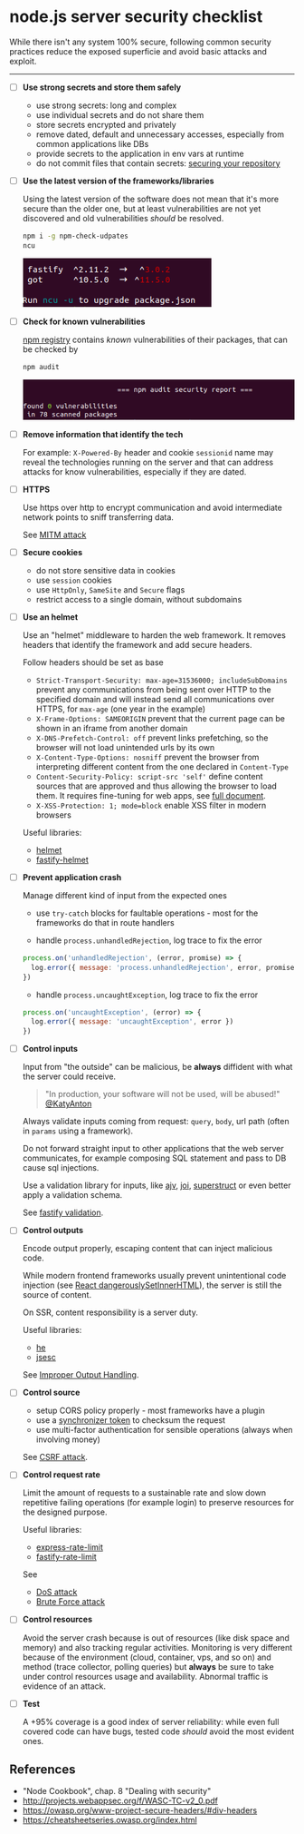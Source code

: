 # node.js server security checklist

While there isn't any system 100% secure, following common security practices reduce the exposed superficie and avoid basic attacks and exploit.

---

- [ ] **Use strong secrets and store them safely**

  - use strong secrets: long and complex
  - use individual secrets and do not share them
  - store secrets encrypted and privately
  - remove dated, default and unnecessary accesses, especially from common applications like DBs
  - provide secrets to the application in env vars at runtime
  - do not commit files that contain secrets: [securing your repository](https://docs.github.com/en/github/administering-a-repository/securing-your-repository)

- [ ] **Use the latest version of the frameworks/libraries**

  Using the latest version of the software does not mean that it's more secure than the older one, but at least vulnerabilities are not yet discovered and old vulnerabilities _should_ be resolved.

  ```bash
  npm i -g npm-check-udpates
  ncu
  ```

  ![ncu](./img/ncu.png)

- [ ] **Check for known vulnerabilities**

  [npm registry](https://www.npmjs.com/advisories) contains _known_ vulnerabilities of their packages, that can be checked by

  ```bash
  npm audit
  ```

  ![audit](./img/audit.png)

- [ ] **Remove information that identify the tech**

  For example: `X-Powered-By` header and cookie `sessionid` name may reveal the technologies running on the server and that can address attacks for know vulnerabilities, especially if they are dated.

- [ ] **HTTPS**

  Use https over http to encrypt communication and avoid intermediate network points to sniff transferring data.

  See [MITM attack](https://owasp.org/www-community/attacks/Man-in-the-middle_attack)

- [ ] **Secure cookies**

  - do not store sensitive data in cookies
  - use `session` cookies
  - use `HttpOnly`, `SameSite` and `Secure` flags
  - restrict access to a single domain, without subdomains

- [ ] **Use an helmet**

  Use an "helmet" middleware to harden the web framework. It removes headers that identify the framework and add secure headers.  

  Follow headers should be set as base

  - `Strict-Transport-Security: max-age=31536000; includeSubDomains` prevent any communications from being sent over HTTP to the specified domain and will instead send all communications over HTTPS, for `max-age` (one year in the example)
  - `X-Frame-Options: SAMEORIGIN` prevent that the current page can be shown in an iframe from another domain
  - `X-DNS-Prefetch-Control: off` prevent links prefetching, so the browser will not load unintended urls by its own
  - `X-Content-Type-Options: nosniff` prevent the browser from interpreting different content from the one declared in `Content-Type`
  - `Content-Security-Policy: script-src 'self'` define content sources that are approved and thus allowing the browser to load them. It requires fine-tuning for web apps, see [full document](https://developer.mozilla.org/en-US/docs/Web/HTTP/CSP).
  - `X-XSS-Protection: 1; mode=block` enable XSS filter in modern browsers

  Useful libraries:

  - [helmet](https://github.com/helmetjs/helmet)
  - [fastify-helmet](https://github.com/fastify/fastify-helmet)

- [ ] **Prevent application crash**

  Manage different kind of input from the expected ones
  - use `try-catch` blocks for faultable operations - most for the frameworks do that in route handlers

  - handle `process.unhandledRejection`, log trace to fix the error

  ```js
  process.on('unhandledRejection', (error, promise) => {
    log.error({ message: 'process.unhandledRejection', error, promise })
  })
  ```

  - handle `process.uncaughtException`, log trace to fix the error

  ```js
  process.on('uncaughtException', (error) => {
    log.error({ message: 'uncaughtException', error })
  })
  ```

- [ ] **Control inputs**

  Input from "the outside" can be malicious, be **always** diffident with what the server could receive.

  > "In production, your software will not be used, will be abused!" [@KatyAnton](https://twitter.com/KatyAnton)

  Always validate inputs coming from request: `query`, `body`, url path (often in `params` using a framework).

  Do not forward straight input to other applications that the web server communicates, for example composing SQL statement and pass to DB cause sql injections.

  Use a validation library for inputs, like [ajv](https://github.com/ajv-validator/ajv), [joi](https://github.com/sideway/joi), [superstruct](https://github.com/ianstormtaylor/superstruct) or even better apply a validation schema.

  See [fastify validation](https://www.fastify.io/docs/latest/Validation-and-Serialization/#validation).

- [ ] **Control outputs**

  Encode output properly, escaping content that can inject malicious code.  

  While modern frontend frameworks usually prevent unintentional code injection (see [React dangerouslySetInnerHTML](https://reactjs.org/docs/dom-elements.html#dangerouslysetinnerhtml)), the server is still the source of content.  

  On SSR, content responsibility is a server duty.

  Useful libraries:

  - [he](https://github.com/mathiasbynens/he)
  - [jsesc](https://github.com/mathiasbynens/jsesc)

  See [Improper Output Handling](http://projects.webappsec.org/w/page/13246934/Improper%20Output%20Handling).

- [ ] **Control source**

  - setup CORS policy properly - most frameworks have a plugin
  - use a [synchronizer token](https://cheatsheetseries.owasp.org/cheatsheets/Cross-Site_Request_Forgery_Prevention_Cheat_Sheet.html#synchronizer-token-pattern) to checksum the request
  - use multi-factor authentication for sensible operations (always when involving money)

  See [CSRF attack](https://owasp.org/www-community/attacks/csrf).

- [ ] **Control request rate**

  Limit the amount of requests to a sustainable rate and slow down repetitive failing operations (for example login) to preserve resources for the designed purpose.

  Useful libraries:

  - [express-rate-limit](https://github.com/nfriedly/express-rate-limit)
  - [fastify-rate-limit](https://github.com/fastify/fastify-rate-limit)

  See

  - [DoS attack](https://owasp.org/www-community/attacks/Denial_of_Service)
  - [Brute Force attack](https://owasp.org/www-community/attacks/Brute_force_attack)

- [ ] **Control resources**

  Avoid the server crash because is out of resources (like disk space and memory) and also tracking regular activities. Monitoring is very different because of the environment (cloud, container, vps, and so on) and method (trace collector, polling queries) but **always** be sure to take under control resources usage and availability. Abnormal traffic is evidence of an attack.

- [ ] **Test**

  A +95% coverage is a good index of server reliability: while even full covered code can have bugs, tested code _should_ avoid the most evident ones.

## References

- "Node Cookbook", chap. 8 "Dealing with security"
- http://projects.webappsec.org/f/WASC-TC-v2_0.pdf
- https://owasp.org/www-project-secure-headers/#div-headers
- https://cheatsheetseries.owasp.org/index.html
